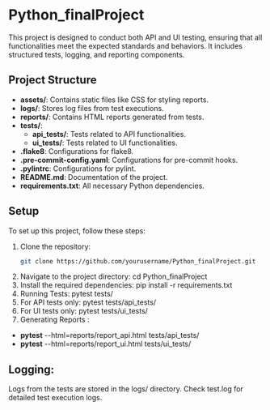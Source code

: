 # Python_finalProject

This project is designed to conduct both API and UI testing, ensuring that all functionalities meet the expected standards and behaviors. It includes structured tests, logging, and reporting components.

## Project Structure

- **assets/**: Contains static files like CSS for styling reports.
- **logs/**: Stores log files from test executions.
- **reports/**: Contains HTML reports generated from tests.
- **tests/**:
  - **api_tests/**: Tests related to API functionalities.
  - **ui_tests/**: Tests related to UI functionalities.
- **.flake8**: Configurations for flake8.
- **.pre-commit-config.yaml**: Configurations for pre-commit hooks.
- **.pylintrc**: Configurations for pylint.
- **README.md**: Documentation of the project.
- **requirements.txt**: All necessary Python dependencies.

## Setup

To set up this project, follow these steps:

1. Clone the repository:
   ```bash
   git clone https://github.com/yourusername/Python_finalProject.git

2. Navigate to the project directory:  cd Python_finalProject
3. Install the required dependencies: pip install -r requirements.txt
4. Running Tests: pytest tests/
5. For API tests only: pytest tests/api_tests/
6. For UI tests only: pytest tests/ui_tests/
7. Generating Reports : 
- **pytest** --html=reports/report_api.html tests/api_tests/
- **pytest** --html=reports/report_ui.html tests/ui_tests/

## Logging:
Logs from the tests are stored in the logs/ directory. Check test.log for detailed test execution logs.
